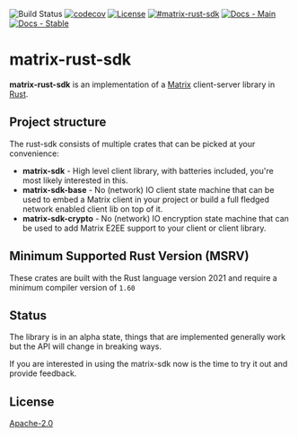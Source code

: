 ![Build Status](https://img.shields.io/github/workflow/status/matrix-org/matrix-rust-sdk/CI?style=flat-square)
[![codecov](https://img.shields.io/codecov/c/github/matrix-org/matrix-rust-sdk/main.svg?style=flat-square)](https://codecov.io/gh/matrix-org/matrix-rust-sdk)
[![License](https://img.shields.io/badge/License-Apache%202.0-yellowgreen.svg?style=flat-square)](https://opensource.org/licenses/Apache-2.0)
[![#matrix-rust-sdk](https://img.shields.io/badge/matrix-%23matrix--rust--sdk-blue?style=flat-square)](https://matrix.to/#/#matrix-rust-sdk:matrix.org)
[![Docs - Main](https://img.shields.io/badge/docs-main-blue.svg?style=flat-square)](https://matrix-org.github.io/matrix-rust-sdk/)
[![Docs - Stable](https://img.shields.io/crates/v/matrix-sdk?color=blue&label=docs&style=flat-square)](https://docs.rs/matrix-sdk)

# matrix-rust-sdk

**matrix-rust-sdk** is an implementation of a [Matrix][] client-server library in [Rust][].

[Matrix]: https://matrix.org/
[Rust]: https://www.rust-lang.org/

## Project structure

The rust-sdk consists of multiple crates that can be picked at your convenience:

- **matrix-sdk** - High level client library, with batteries included, you're most likely
  interested in this.
- **matrix-sdk-base** - No (network) IO client state machine that can be used to embed a
  Matrix client in your project or build a full fledged network enabled client
  lib on top of it.
- **matrix-sdk-crypto** - No (network) IO encryption state machine that can be
  used to add Matrix E2EE support to your client or client library.

## Minimum Supported Rust Version (MSRV)

These crates are built with the Rust language version 2021 and require a minimum compiler version of `1.60`

## Status

The library is in an alpha state, things that are implemented generally work but
the API will change in breaking ways.

If you are interested in using the matrix-sdk now is the time to try it out and
provide feedback.

## License

[Apache-2.0](https://www.apache.org/licenses/LICENSE-2.0)
